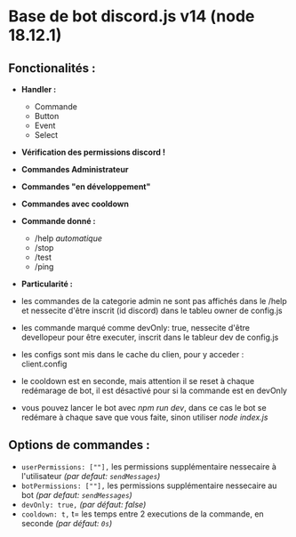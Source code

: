 # Base de bot discord.js v14 (node 18.12.1)

 ## Fonctionalités :
 - **Handler :** 
   - Commande
   - Button
   - Event
   - Select

 - **Vérification des permissions discord !**

 - **Commandes Administrateur**

 - **Commandes "en développement"**

 - **Commandes avec cooldown**

 - **Commande donné :**
   - /help *automatique*
   - /stop
   - /test
   - /ping

 - **Particularité :**
  - les commandes de la categorie admin ne sont pas affichés dans le /help et nessecite d'être inscrit (id discord) dans le tableu owner de config.js
  - les commande marqué comme devOnly: true, nessecite d'être devellopeur pour être executer, inscrit dans le tableur dev de config.js
  - les configs sont mis dans le cache du clien, pour y acceder : client.config
  - le cooldown est en seconde, mais attention il se reset à chaque redémarage de bot, il est désactivé pour si la commande est en devOnly
  - vous pouvez lancer le bot avec *npm run dev*, dans ce cas le bot se redémare à chaque save que vous faite, sinon utiliser *node index.js*

 ## Options de commandes :
  - ```userPermissions: [""],``` les permissions supplémentaire nessecaire à l'utilisateur *(par defaut: ```sendMessages```)*
  - ```botPermissions: [""],``` les permissions supplémentaire nessecaire au bot *(par defaut: ```sendMessages```)*
  - ```devOnly: true,``` *(par défaut: false)*
  - ```cooldown: t,``` t= les temps entre 2 executions de la commande, en seconde *(par défaut: ```0s```)*
